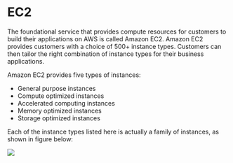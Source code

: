 # EC2

The foundational service that provides compute resources for customers to build their applications on AWS is called Amazon EC2. Amazon EC2 provides customers with a choice of 500+ instance types. Customers can then tailor the right combination of instance types for their business applications.

Amazon EC2 provides five types of instances:

-   General purpose instances
-   Compute optimized instances
-   Accelerated computing instances
-   Memory optimized instances
-   Storage optimized instances

Each of the instance types listed here is actually a family of instances, as shown in figure below:

![](https://user-images.githubusercontent.com/62965911/214259507-9afe5ab4-fc44-4d11-a6d9-6a1ca44e5688.png)